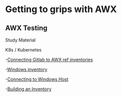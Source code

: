 # Getting to grips with AWX 
## AWX Testing

Study Material 

K8s / Kubernetes 

-[Connecting Gitlab to AWX ref inventories](https://baptiste.bouchereau.pro/tutorial/setup-awx-with-gitlab/)

-[Windows inventory](https://www.jonathanmedd.net/2019/09/ansible-windows-and-powershell-the-basics-part-1-windows-services.html)

-[Connecting to Windows Host](https://docs.ansible.com/ansible/latest/user_guide/windows_setup.html)

-[Building an Inventory](https://docs.ansible.com/ansible/latest/user_guide/intro_inventory.html)


